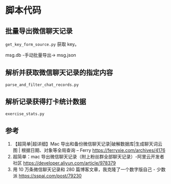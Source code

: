 # 脚本代码

## 批量导出微信聊天记录

`get_key_form_source.py` 获取 key。

msg.db -手动批量导出-> msg.json

## 解析并获取微信聊天记录的指定内容

`parse_and_filter_chat_records.py`

## 解析记录获得打卡统计数据

`exercise_stats.py`

## 参考

1. 【超简单|超详细】Mac 导出和备份微信聊天记录|破解数据库|生成聊天词云图 | 根据日期、对象等全局查询 – Ferry https://ferryxie.com/archives/4176
2. 超简单：mac 导出微信聊天记录（附上粉丝群全部聊天记录）-阿里云开发者社区 https://developer.aliyun.com/article/978379
3. 用 10 万条微信聊天记录和 280 篇博客文章，我克隆了一个数字版自己 - 少数派 https://sspai.com/post/79230
